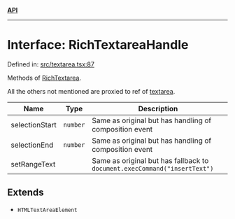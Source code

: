 [**API**](../API.md)

***

# Interface: RichTextareaHandle

Defined in: [src/textarea.tsx:87](https://github.com/inokawa/rich-textarea/blob/7eb748f42b59f753b6ba4e33c0a5f82e934d33c9/src/textarea.tsx#L87)

Methods of [RichTextarea](../functions/RichTextarea.md).

All the others not mentioned are proxied to ref of [textarea](https://developer.mozilla.org/en-US/docs/Web/API/HTMLTextAreaElement).

| Name              | Type     | Description                                                               |
| ----------------- | -------- | ------------------------------------------------------------------------- |
| selectionStart    | `number` | Same as original but has handling of composition event                    |
| selectionEnd      | `number` | Same as original but has handling of composition event                    |
| setRangeText      |          | Same as original but has fallback to `document.execCommand("insertText")` |

## Extends

- `HTMLTextAreaElement`
